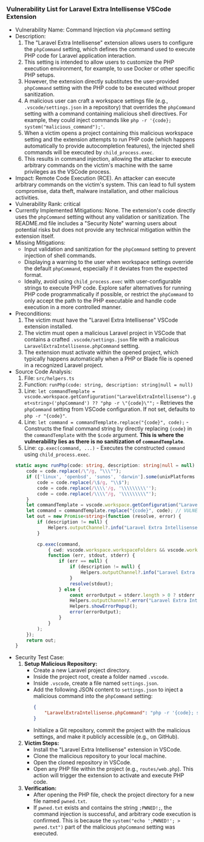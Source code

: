 ### Vulnerability List for Laravel Extra Intellisense VSCode Extension

* Vulnerability Name: Command Injection via `phpCommand` setting
* Description:
    1. The "Laravel Extra Intellisense" extension allows users to configure the `phpCommand` setting, which defines the command used to execute PHP code for Laravel application interaction.
    2. This setting is intended to allow users to customize the PHP execution environment, for example, to use Docker or other specific PHP setups.
    3. However, the extension directly substitutes the user-provided `phpCommand` setting with the PHP code to be executed without proper sanitization.
    4. A malicious user can craft a workspace settings file (e.g., `.vscode/settings.json` in a repository) that overrides the `phpCommand` setting with a command containing malicious shell directives. For example, they could inject commands like `php -r '{code}; system("malicious_command");'`.
    5. When a victim opens a project containing this malicious workspace setting and the extension attempts to run PHP code (which happens automatically to provide autocompletion features), the injected shell commands will be executed by `child_process.exec`.
    6. This results in command injection, allowing the attacker to execute arbitrary commands on the victim's machine with the same privileges as the VSCode process.
* Impact:
    Remote Code Execution (RCE). An attacker can execute arbitrary commands on the victim's system. This can lead to full system compromise, data theft, malware installation, and other malicious activities.
* Vulnerability Rank: critical
* Currently Implemented Mitigations:
    None. The extension's code directly uses the `phpCommand` setting without any validation or sanitization. The README.md file includes a "Security Note" warning users about potential risks but does not provide any technical mitigation within the extension itself.
* Missing Mitigations:
    - Input validation and sanitization for the `phpCommand` setting to prevent injection of shell commands.
    - Displaying a warning to the user when workspace settings override the default `phpCommand`, especially if it deviates from the expected format.
    - Ideally, avoid using `child_process.exec` with user-configurable strings to execute PHP code. Explore safer alternatives for running PHP code programmatically if possible, or restrict the `phpCommand` to only accept the path to the PHP executable and handle code execution in a more controlled manner.
* Preconditions:
    1. The victim must have the "Laravel Extra Intellisense" VSCode extension installed.
    2. The victim must open a malicious Laravel project in VSCode that contains a crafted `.vscode/settings.json` file with a malicious `LaravelExtraIntellisense.phpCommand` setting.
    3. The extension must activate within the opened project, which typically happens automatically when a PHP or Blade file is opened in a recognized Laravel project.
* Source Code Analysis:
    1. File: `src/helpers.ts`
    2. Function: `runPhp(code: string, description: string|null = null)`
    3. Line: `let commandTemplate = vscode.workspace.getConfiguration("LaravelExtraIntellisense").get<string>('phpCommand') ?? "php -r \"{code}\"";` - Retrieves the `phpCommand` setting from VSCode configuration. If not set, defaults to `php -r "{code}"`.
    4. Line: `let command = commandTemplate.replace("{code}", code);` -  Constructs the final command string by directly replacing `{code}` in the `commandTemplate` with the `$code` argument. **This is where the vulnerability lies as there is no sanitization of `commandTemplate`**.
    5. Line: `cp.exec(command, ...)` - Executes the constructed `command` using `child_process.exec`.
    ```typescript
    static async runPhp(code: string, description: string|null = null) : Promise<string> {
        code = code.replace(/\"/g, "\\\"");
        if (['linux', 'openbsd', 'sunos', 'darwin'].some(unixPlatforms => os.platform().includes(unixPlatforms))) {
            code = code.replace(/\$/g, "\\$");
            code = code.replace(/\\\\'/g, '\\\\\\\\\'');
            code = code.replace(/\\\\"/g, '\\\\\\\\\"');
        }
        let commandTemplate = vscode.workspace.getConfiguration("LaravelExtraIntellisense").get<string>('phpCommand') ?? "php -r \"{code}\"";
        let command = commandTemplate.replace("{code}", code); // VULNERABLE: Command Injection
        let out = new Promise<string>(function (resolve, error) {
            if (description != null) {
                Helpers.outputChannel?.info("Laravel Extra Intellisense command started: " + description);
            }

            cp.exec(command,
                { cwd: vscode.workspace.workspaceFolders && vscode.workspace.workspaceFolders.length > 0 ? vscode.workspace.workspaceFolders[0].uri.fsPath : undefined },
                function (err, stdout, stderr) {
                    if (err == null) {
                        if (description != null) {
                            Helpers.outputChannel?.info("Laravel Extra Intellisense Resolved: " + description);
                        }
                        resolve(stdout);
                    } else {
                        const errorOutput = stderr.length > 0 ? stderr : stdout;
                        Helpers.outputChannel?.error("Laravel Extra Intellisense Error:\n " + (description ?? '') + '\n\n' + errorOutput);
                        Helpers.showErrorPopup();
                        error(errorOutput);
                    }
                }
            );
        });
        return out;
    }
    ```
* Security Test Case:
    1. **Setup Malicious Repository:**
        - Create a new Laravel project directory.
        - Inside the project root, create a folder named `.vscode`.
        - Inside `.vscode`, create a file named `settings.json`.
        - Add the following JSON content to `settings.json` to inject a malicious command into the `phpCommand` setting:
          ```json
          {
              "LaravelExtraIntellisense.phpCommand": "php -r '{code}; system(\"echo ';PWNED!'; > pwned.txt\");'"
          }
          ```
        - Initialize a Git repository, commit the project with the malicious settings, and make it publicly accessible (e.g., on GitHub).
    2. **Victim Steps:**
        - Install the "Laravel Extra Intellisense" extension in VSCode.
        - Clone the malicious repository to your local machine.
        - Open the cloned repository in VSCode.
        - Open any PHP file within the project (e.g., `routes/web.php`). This action will trigger the extension to activate and execute PHP code.
    3. **Verification:**
        - After opening the PHP file, check the project directory for a new file named `pwned.txt`.
        - If `pwned.txt` exists and contains the string `;PWNED!;`, the command injection is successful, and arbitrary code execution is confirmed. This is because the `system("echo ';PWNED!'; > pwned.txt")` part of the malicious `phpCommand` setting was executed.
